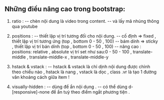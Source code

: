 ## Những điều nâng cao trong bootstrap:

1. ratio :
   -- chèn nội dung là video trong content.
   -- và lấy mã nhúng thông qua youtube

2. positions :
   -- thiết lập vị trí tương đối cho nội dung.
   -- cố định => fixed , thiết lập vị trí tương ứng (top , bottom 0 - 50 , 100)
   -- bám dính => sticky , thiết lập vị trí bán dính (top , bottom 0 - 50 , 100)
   -- nâng cao :
   positions: relative , absolute
   vị trí set như sau:0 - 50 - 100 , translate-middle , translate-middle-x , translate-middle-y

3. hstack & vstack :
   -- hstack & vstack là chỉ dịnh nội dung được chỉnh theo chiều nào , hstack là nang , vstack là dọc , class .vr là tạo 1 đường vân khoảng cách giữa item !

4. visually-hidden :
   -- dùng để ẩn nội dung .
   -- có thể dùng d-[responsive]-none để ẩn tuỳ theo điểm ngắt phương tiện .
